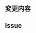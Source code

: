## 変更内容
<!-- PRの概要を書いてね -->
<!-- フロント関連の場合はスクリーンショットとかを貼るとレビューが楽だよ -->


## Issue
<!-- 対応するissue番号を書いてね -->

